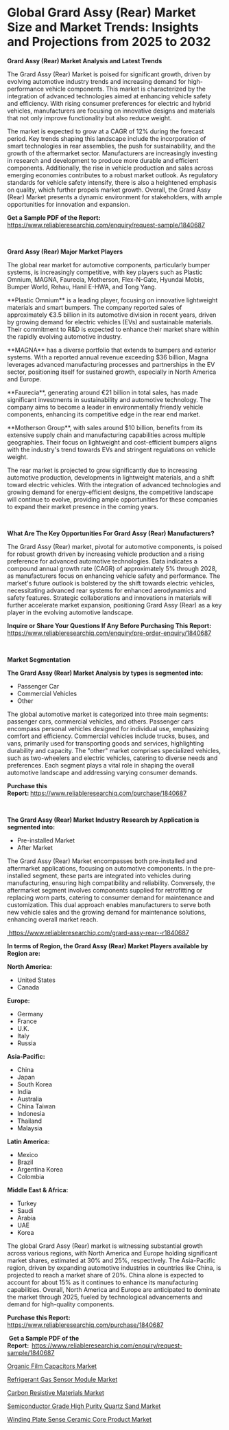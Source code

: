 <p><h1>Global Grard Assy (Rear) Market Size and Market Trends: Insights and Projections from 2025 to 2032</h1></p><p><strong>Grard Assy (Rear) Market Analysis and Latest Trends</strong></p>
<p><p>The Grard Assy (Rear) Market is poised for significant growth, driven by evolving automotive industry trends and increasing demand for high-performance vehicle components. This market is characterized by the integration of advanced technologies aimed at enhancing vehicle safety and efficiency. With rising consumer preferences for electric and hybrid vehicles, manufacturers are focusing on innovative designs and materials that not only improve functionality but also reduce weight.</p><p>The market is expected to grow at a CAGR of 12% during the forecast period. Key trends shaping this landscape include the incorporation of smart technologies in rear assemblies, the push for sustainability, and the growth of the aftermarket sector. Manufacturers are increasingly investing in research and development to produce more durable and efficient components. Additionally, the rise in vehicle production and sales across emerging economies contributes to a robust market outlook. As regulatory standards for vehicle safety intensify, there is also a heightened emphasis on quality, which further propels market growth. Overall, the Grard Assy (Rear) Market presents a dynamic environment for stakeholders, with ample opportunities for innovation and expansion.</p></p>
<p><strong>Get a Sample PDF of the Report:&nbsp;</strong> <a href="https://www.reliableresearchiq.com/enquiry/request-sample/1840687?utm_campaign=103&utm_medium=2&utm_source=Github&utm_content=ia&utm_term=13022025&utm_id=grard-assy-rear">https://www.reliableresearchiq.com/enquiry/request-sample/1840687</a></p>
<p>&nbsp;</p>
<p><strong>Grard Assy (Rear) Major Market Players</strong></p>
<p><p>The global rear market for automotive components, particularly bumper systems, is increasingly competitive, with key players such as Plastic Omnium, MAGNA, Faurecia, Motherson, Flex-N-Gate, Hyundai Mobis, Bumper World, Rehau, Hanil E-HWA, and Tong Yang.</p><p>**Plastic Omnium** is a leading player, focusing on innovative lightweight materials and smart bumpers. The company reported sales of approximately €3.5 billion in its automotive division in recent years, driven by growing demand for electric vehicles (EVs) and sustainable materials. Their commitment to R&D is expected to enhance their market share within the rapidly evolving automotive industry.</p><p>**MAGNA** has a diverse portfolio that extends to bumpers and exterior systems. With a reported annual revenue exceeding $36 billion, Magna leverages advanced manufacturing processes and partnerships in the EV sector, positioning itself for sustained growth, especially in North America and Europe.</p><p>**Faurecia**, generating around €21 billion in total sales, has made significant investments in sustainability and automotive technology. The company aims to become a leader in environmentally friendly vehicle components, enhancing its competitive edge in the rear end market.</p><p>**Motherson Group**, with sales around $10 billion, benefits from its extensive supply chain and manufacturing capabilities across multiple geographies. Their focus on lightweight and cost-efficient bumpers aligns with the industry's trend towards EVs and stringent regulations on vehicle weight.</p><p>The rear market is projected to grow significantly due to increasing automotive production, developments in lightweight materials, and a shift toward electric vehicles. With the integration of advanced technologies and growing demand for energy-efficient designs, the competitive landscape will continue to evolve, providing ample opportunities for these companies to expand their market presence in the coming years.</p></p>
<p>&nbsp;</p>
<p><strong>What Are The Key Opportunities For Grard Assy (Rear) Manufacturers?</strong></p>
<p><p>The Grard Assy (Rear) market, pivotal for automotive components, is poised for robust growth driven by increasing vehicle production and a rising preference for advanced automotive technologies. Data indicates a compound annual growth rate (CAGR) of approximately 5% through 2028, as manufacturers focus on enhancing vehicle safety and performance. The market's future outlook is bolstered by the shift towards electric vehicles, necessitating advanced rear systems for enhanced aerodynamics and safety features. Strategic collaborations and innovations in materials will further accelerate market expansion, positioning Grard Assy (Rear) as a key player in the evolving automotive landscape.</p></p>
<p><strong>Inquire or Share Your Questions If Any Before Purchasing This Report:</strong> <a href="https://www.reliableresearchiq.com/enquiry/pre-order-enquiry/1840687?utm_campaign=103&utm_medium=2&utm_source=Github&utm_content=ia&utm_term=13022025&utm_id=grard-assy-rear">https://www.reliableresearchiq.com/enquiry/pre-order-enquiry/1840687</a></p>
<p>&nbsp;</p>
<p><strong>Market Segmentation</strong></p>
<p><strong>The Grard Assy (Rear) Market Analysis by types is segmented into:</strong></p>
<p><ul><li>Passenger Car</li><li>Commercial Vehicles</li><li>Other</li></ul></p>
<p><p>The global automotive market is categorized into three main segments: passenger cars, commercial vehicles, and others. Passenger cars encompass personal vehicles designed for individual use, emphasizing comfort and efficiency. Commercial vehicles include trucks, buses, and vans, primarily used for transporting goods and services, highlighting durability and capacity. The "other" market comprises specialized vehicles, such as two-wheelers and electric vehicles, catering to diverse needs and preferences. Each segment plays a vital role in shaping the overall automotive landscape and addressing varying consumer demands.</p></p>
<p><strong>Purchase this Report:&nbsp;</strong><a href="https://www.reliableresearchiq.com/purchase/1840687?utm_campaign=103&utm_medium=2&utm_source=Github&utm_content=ia&utm_term=13022025&utm_id=grard-assy-rear">https://www.reliableresearchiq.com/purchase/1840687</a></p>
<p>&nbsp;</p>
<p><strong>The Grard Assy (Rear) Market Industry Research by Application is segmented into:</strong></p>
<p><ul><li>Pre-installed Market</li><li>After Market</li></ul></p>
<p><p>The Grard Assy (Rear) Market encompasses both pre-installed and aftermarket applications, focusing on automotive components. In the pre-installed segment, these parts are integrated into vehicles during manufacturing, ensuring high compatibility and reliability. Conversely, the aftermarket segment involves components supplied for retrofitting or replacing worn parts, catering to consumer demand for maintenance and customization. This dual approach enables manufacturers to serve both new vehicle sales and the growing demand for maintenance solutions, enhancing overall market reach.</p></p>
<p><a href="https://www.reliableresearchiq.com/grard-assy-rear--r1840687?utm_campaign=103&utm_medium=2&utm_source=Github&utm_content=ia&utm_term=13022025&utm_id=grard-assy-rear">&nbsp;https://www.reliableresearchiq.com/grard-assy-rear--r1840687</a></p>
<p><strong>In terms of Region, the Grard Assy (Rear) Market Players available by Region are:</strong></p>
<p>
    <p> <strong> North America: </strong>
        <ul>
            <li>United States</li>
            <li>Canada</li>
        </ul>
        </p> 
    <p> <strong> Europe: </strong>
        <ul>
            <li>Germany</li>
            <li>France</li>
            <li>U.K.</li>
            <li>Italy</li>
            <li>Russia</li>
        </ul>
        </p> 
    <p> <strong> Asia-Pacific: </strong>
        <ul>
            <li>China</li>
            <li>Japan</li>
            <li>South Korea</li>
            <li>India</li>
            <li>Australia</li>
            <li>China Taiwan</li>
            <li>Indonesia</li>
            <li>Thailand</li>
            <li>Malaysia</li>
        </ul>
        </p> 
    <p> <strong> Latin America: </strong>
        <ul>
            <li>Mexico</li>
            <li>Brazil</li>
            <li>Argentina Korea</li>
            <li>Colombia</li>
        </ul>
        </p> 
    <p> <strong> Middle East & Africa: </strong>
        <ul>
            <li>Turkey</li>
            <li>Saudi</li>
            <li>Arabia</li>
            <li>UAE</li>
            <li>Korea</li>
        </ul>
    </p>
    </p>
<p><p>The global Grard Assy (Rear) market is witnessing substantial growth across various regions, with North America and Europe holding significant market shares, estimated at 30% and 25%, respectively. The Asia-Pacific region, driven by expanding automotive industries in countries like China, is projected to reach a market share of 20%. China alone is expected to account for about 15% as it continues to enhance its manufacturing capabilities. Overall, North America and Europe are anticipated to dominate the market through 2025, fueled by technological advancements and demand for high-quality components.</p></p>
<p><strong>Purchase this Report: </strong><a href="https://www.reliableresearchiq.com/purchase/1840687?utm_campaign=103&utm_medium=2&utm_source=Github&utm_content=ia&utm_term=13022025&utm_id=grard-assy-rear">https://www.reliableresearchiq.com/purchase/1840687</a></p>
<p>&nbsp;<strong>Get a Sample PDF of the Report:&nbsp;&nbsp;</strong><a href="https://www.reliableresearchiq.com/enquiry/request-sample/1840687?utm_campaign=103&utm_medium=2&utm_source=Github&utm_content=ia&utm_term=13022025&utm_id=grard-assy-rear">https://www.reliableresearchiq.com/enquiry/request-sample/1840687</a></p>
<p><strong></strong></p>
<p><p><a href="https://github.com/kmettjanksj7/Market-Research-Report-List-1/blob/main/organic-film-capacitors-market.md?utm_campaign=103&utm_medium=2&utm_source=Github&utm_content=ia&utm_term=13022025&utm_id=grard-assy-rear">Organic Film Capacitors Market</a></p><p><a href="https://github.com/cachuhashieb/Market-Research-Report-List-1/blob/main/refrigerant-gas-sensor-module-market.md?utm_campaign=103&utm_medium=2&utm_source=Github&utm_content=ia&utm_term=13022025&utm_id=grard-assy-rear">Refrigerant Gas Sensor Module Market</a></p><p><a href="https://github.com/huelarnzeba29/Market-Research-Report-List-1/blob/main/carbon-resistive-materials-market.md?utm_campaign=103&utm_medium=2&utm_source=Github&utm_content=ia&utm_term=13022025&utm_id=grard-assy-rear">Carbon Resistive Materials Market</a></p><p><a href="https://github.com/ypumgtoivo/Market-Research-Report-List-1/blob/main/semiconductor-grade-high-purity-quartz-sand-market.md?utm_campaign=103&utm_medium=2&utm_source=Github&utm_content=ia&utm_term=13022025&utm_id=grard-assy-rear">Semiconductor Grade High Purity Quartz Sand Market</a></p><p><a href="https://github.com/bedelibekwe58/Market-Research-Report-List-1/blob/main/winding-plate-sense-ceramic-core-product-market.md?utm_campaign=103&utm_medium=2&utm_source=Github&utm_content=ia&utm_term=13022025&utm_id=grard-assy-rear">Winding Plate Sense Ceramic Core Product Market</a></p></p>